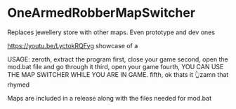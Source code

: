 # OneArmedRobberMapSwitcher
Replaces jewellery store with other maps. Even prototype and dev ones

https://youtu.be/LyctokRQFvg
showcase of a

USAGE:
  zeroth, extract the program
  first, close your game
  second, open the mod.bat file and go through it
  third, open your game
  fourth, YOU CAN USE THE MAP SWITCHER WHILE YOU ARE IN GAME.
  fifth, ok thats it
  👆zamn that rhymed

Maps are included in a release along with the files needed for mod.bat
